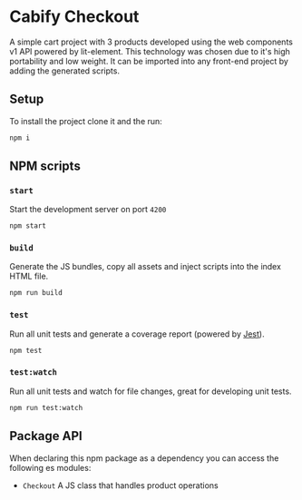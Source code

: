 # Cabify Checkout
A simple cart project with 3 products developed using the web components v1 API powered by lit-element. This technology was chosen due to it's high portability and low weight. It can be imported into any front-end project by adding the generated scripts.

## Setup
To install the project clone it and the run:

```bash
npm i
```

## NPM scripts

### `start`
Start the development server on port `4200`

```bash
npm start
```

### `build`
Generate the JS bundles, copy all assets and inject scripts into the index HTML file.

```bash
npm run build
```

### `test`
Run all unit tests and generate a coverage report (powered by [Jest](https://jestjs.io/)).

```bash
npm test
```

### `test:watch`
Run all unit tests and watch for file changes, great for developing unit tests.

```bash
npm run test:watch
```

## Package API
When declaring this npm package as a dependency you can access the following es modules:
* `Checkout` A JS class that handles product operations